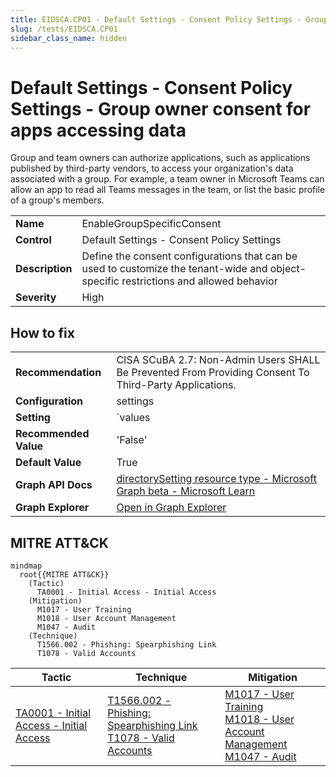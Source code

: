 ```yaml
---
title: EIDSCA.CP01 - Default Settings - Consent Policy Settings - Group owner consent for apps accessing data
slug: /tests/EIDSCA.CP01
sidebar_class_name: hidden
---
```


# Default Settings - Consent Policy Settings - Group owner consent for apps accessing data

Group and team owners can authorize applications, such as applications published by third-party vendors, to access your organization's data associated with a group. For example, a team owner in Microsoft Teams can allow an app to read all Teams messages in the team, or list the basic profile of a group's members.

| | |
|-|-|
| **Name** | EnableGroupSpecificConsent |
| **Control** | Default Settings - Consent Policy Settings |
| **Description** | Define the consent configurations that can be used to customize the tenant-wide and object-specific restrictions and allowed behavior |
| **Severity** | High |

## How to fix



| | |
|-|-|
| **Recommendation** | CISA SCuBA 2.7: Non-Admin Users SHALL Be Prevented From Providing Consent To Third-Party Applications. |
| **Configuration** | settings |
| **Setting** | `values | where-object name -eq 'EnableGroupSpecificConsent' | select-object -expand value` |
| **Recommended Value** | 'False' |
| **Default Value** | True |
| **Graph API Docs** | [directorySetting resource type - Microsoft Graph beta - Microsoft Learn](https://learn.microsoft.com/en-us/graph/api/resources/directorysetting) |
| **Graph Explorer** | [Open in Graph Explorer](https://developer.microsoft.com/en-us/graph/graph-explorer?request=settings&method=GET&version=beta&GraphUrl=https://graph.microsoft.com) |


## MITRE ATT&CK

```mermaid
mindmap
  root{{MITRE ATT&CK}}
    (Tactic)
      TA0001 - Initial Access - Initial Access
    (Mitigation)
      M1017 - User Training
      M1018 - User Account Management
      M1047 - Audit
    (Technique)
      T1566.002 - Phishing: Spearphishing Link
      T1078 - Valid Accounts
```
|Tactic|Technique|Mitigation|
|---|---|---|
|[TA0001 - Initial Access - Initial Access](https://attack.mitre.org/tactics/TA0001)|[T1566.002 - Phishing: Spearphishing Link](https://attack.mitre.org/techniques/T1566/002)<br/>[T1078 - Valid Accounts](https://attack.mitre.org/techniques/T1078)|[M1017 - User Training](https://attack.mitre.org/mitigations/M1017)<br/>[M1018 - User Account Management](https://attack.mitre.org/mitigations/M1018)<br/>[M1047 - Audit](https://attack.mitre.org/mitigations/M1047)|

